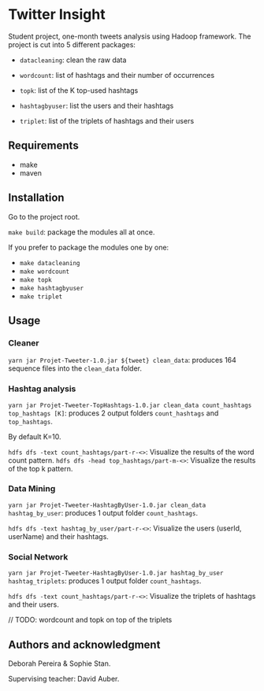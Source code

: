 # Twitter Insight

Student project, one-month tweets analysis using Hadoop framework.
The project is cut into 5 different packages:
- `datacleaning`: clean the raw data

- `wordcount`: list of hashtags and their number of occurrences
- `topk`: list of the K top-used hashtags

- `hashtagbyuser`: list the users and their hashtags
- `triplet`: list of the triplets of hashtags and their users

## Requirements

- make
- maven

## Installation

Go to the project root.

`make build`: package the modules all at once.

If you prefer to package the modules one by one:
- `make datacleaning`
- `make wordcount`
- `make topk`
- `make hashtagbyuser`
- `make triplet`

## Usage

### Cleaner

`yarn jar Projet-Tweeter-1.0.jar ${tweet} clean_data`: produces 164 sequence files into the `clean_data` folder.  

### Hashtag analysis

`yarn jar Projet-Tweeter-TopHashtags-1.0.jar clean_data count_hashtags top_hashtags [K]`: produces 2 output folders `count_hashtags` and `top_hashtags`.

By default K=10.

`hdfs dfs -text count_hashtags/part-r-<>`: Visualize the results of the word count pattern.
`hdfs dfs -head top_hashtags/part-m-<>`: Visualize the results of the top k pattern.

### Data Mining

`yarn jar Projet-Tweeter-HashtagByUser-1.0.jar clean_data hashtag_by_user`: produces 1 output folder `count_hashtags`.

`hdfs dfs -text hashtag_by_user/part-r-<>`: Visualize the users (userId, userName) and their hashtags.

### Social Network

`yarn jar Projet-Tweeter-HashtagByUser-1.0.jar hashtag_by_user hashtag_triplets`: produces 1 output folder `count_hashtags`.

`hdfs dfs -text count_hashtags/part-r-<>`: Visualize the triplets of hashtags and their users.

// TODO: wordcount and topk on top of the triplets

## Authors and acknowledgment

Deborah Pereira & Sophie Stan.

Supervising teacher: David Auber.

